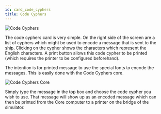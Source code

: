 ```yaml
---
id: card_code_cyphers
title: Code Cyphers
---
```


![Code Cyphers](/img/card_codeCyphers.jpg)

The code cyphers card is very simple. On the right side of the screen are a list
of cyphers which might be used to encode a message that is sent to the ship.
Clicking on the cypher shows the characters which represent the English
characters. A print button allows this code cypher to be printed (which requires
the printer to be configured beforehand).

The intention is for printed message to use the special fonts to encode the
messages. This is easily done with the Code Cyphers core.

![Code Cyphers Core](core_codeCyphers.jpg)

Simply type the message in the top box and choose the code cypher you wish to
use. That message will show up as an encoded message which can then be printed
from the Core computer to a printer on the bridge of the simulator.
